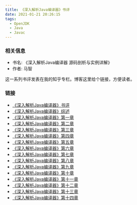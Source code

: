 ```yaml
---
title: 《深入解析Java编译器》书评
date: 2021-01-21 20:26:15
tags:
  - OpenJDK
  - Java
  - Javac
---
```


### 相关信息
- 书名: 《深入解析Java编译器 源码剖析与实例详解》
- 作者: 马智

这一系列书评发表在我的知乎专栏。博客这里给个链接，方便读者。

### 链接
- [《深入解析Java编译器》书评](https://www.zhihu.com/column/c_1326646811726356480)
- [《深入解析Java编译器》综述](https://zhuanlan.zhihu.com/p/345207940)
- [《深入解析Java编译器》第一章](https://zhuanlan.zhihu.com/p/345256496)
- [《深入解析Java编译器》第二章](https://zhuanlan.zhihu.com/p/345447896)
- [《深入解析Java编译器》第三章](https://zhuanlan.zhihu.com/p/345518878)
- [《深入解析Java编译器》第四章](https://zhuanlan.zhihu.com/p/345796459)
- [《深入解析Java编译器》第五章](https://zhuanlan.zhihu.com/p/346225725)
- [《深入解析Java编译器》第六章](https://zhuanlan.zhihu.com/p/346445373)
- [《深入解析Java编译器》第七章](https://zhuanlan.zhihu.com/p/346656643)
- [《深入解析Java编译器》第八章](https://zhuanlan.zhihu.com/p/346865148)
- [《深入解析Java编译器》第九章](https://zhuanlan.zhihu.com/p/346977803)
- [《深入解析Java编译器》第十章](https://zhuanlan.zhihu.com/p/347733630)
- [《深入解析Java编译器》第十一章](https://zhuanlan.zhihu.com/p/348576369)
- [《深入解析Java编译器》第十二章](https://zhuanlan.zhihu.com/p/348669548)
- [《深入解析Java编译器》第十三章](https://zhuanlan.zhihu.com/p/348797918)
- [《深入解析Java编译器》第十四章](https://zhuanlan.zhihu.com/p/348987147)

